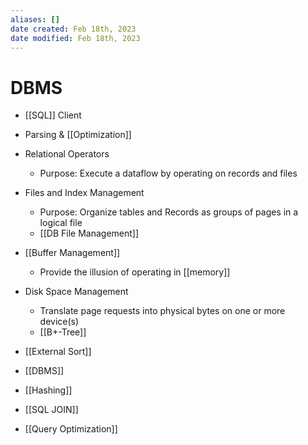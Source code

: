 ```yaml
---
aliases: []
date created: Feb 18th, 2023
date modified: Feb 18th, 2023
---
```


# DBMS
- [[SQL]] Client
- Parsing & [[Optimization]]
- Relational Operators
	- Purpose: Execute a dataflow by operating on records and files
- Files and Index Management
	- Purpose: Organize tables and Records as groups of pages in a logical file
	- [[DB File Management]]
- [[Buffer Management]]
	- Provide the illusion of operating in [[memory]]
- Disk Space Management
	- Translate page requests into physical bytes on one or more device(s)
	- [[B+-Tree]]
 
- [[External Sort]]
- [[DBMS]]
- [[Hashing]]
- [[SQL JOIN]]
- [[Query Optimization]]
